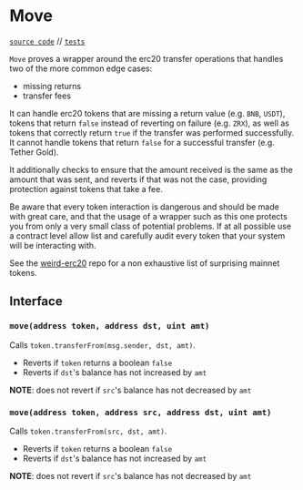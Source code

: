 # Move

[`source code`](https://github.com/dapp-org/dappsys-v2/blob/main/src/move.sol) // [`tests`](https://github.com/dapp-org/dappsys-v2/blob/main/src/test/move.t.sol)

`Move` proves a wrapper around the erc20 transfer operations that handles two of the more common edge cases:

  - missing returns
  - transfer fees

It can handle erc20 tokens that are missing a return value (e.g. `BNB`, `USDT`), tokens that return
`false` instead of reverting on failure (e.g. `ZRX`), as well as tokens that correctly return `true`
if the transfer was performed successfully. It cannot handle tokens that return `false` for a
successful transfer (e.g. Tether Gold).

It additionally checks to ensure that the amount received is the same as the amount that was sent,
and reverts if that was not the case, providing protection against tokens that take a fee.

Be aware that every token interaction is dangerous and should be made with great care, and that the
usage of a wrapper such as this one protects you from only a very small class of potential problems.
If at all possible use a contract level allow list and carefully audit every token that your system
will be interacting with.

See the [weird-erc20](https://github.com/d-xo/weird-erc20) repo for a non exhaustive list of surprising mainnet tokens.

## Interface

### `move(address token, address dst, uint amt)`

Calls `token.transferFrom(msg.sender, dst, amt)`.

- Reverts if `token` returns a boolean `false`
- Reverts if `dst`'s balance has not increased by `amt`

**NOTE**: does not revert if `src`'s balance has not decreased by `amt`

### `move(address token, address src, address dst, uint amt)`

Calls `token.transferFrom(src, dst, amt)`.

- Reverts if `token` returns a boolean `false`
- Reverts if `dst`'s balance has not increased by `amt`

**NOTE**: does not revert if `src`'s balance has not decreased by `amt`
